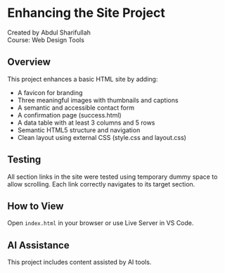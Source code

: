 # Enhancing the Site Project

Created by Abdul Sharifullah  
Course: Web Design Tools

## Overview
This project enhances a basic HTML site by adding:

- A favicon for branding  
- Three meaningful images with thumbnails and captions  
- A semantic and accessible contact form  
- A confirmation page (success.html)  
- A data table with at least 3 columns and 5 rows  
- Semantic HTML5 structure and navigation  
- Clean layout using external CSS (style.css and layout.css)  

## Testing
All section links in the site were tested using temporary dummy space to allow scrolling. Each link correctly navigates to its target section.


## How to View
Open `index.html` in your browser or use Live Server in VS Code.

## AI Assistance
This project includes content assisted by AI tools.
